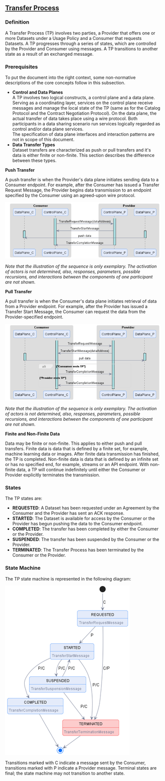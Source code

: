 ## [Transfer Process](https://docs.internationaldataspaces.org/ids-knowledgebase/v/dataspace-protocol/transfer-process/transfer.process.protocol)

### Definition

A Transfer Process (TP) involves two parties, a Provider that offers one or more Datasets under a Usage Policy and a Consumer that requests Datasets. 
A TP progresses through a series of states, which are controlled by the Provider and Consumer using messages. 
A TP transitions to another state as a result of an exchanged message.

### Prerequisites

To put the document into the right context, some non-normative descriptions of the core concepts follow in this subsection.

* **Control and Data Planes**<br>
  A TP involves two logical constructs, a control plane and a data plane. Serving as a coordinating layer, services on the control plane 
  receive messages and manage the local state of the TP (same as for the Catalog Protocol and the Contract Negotiation Protocol). 
  On the data plane, the actual transfer of data takes place using a wire protocol. 
  Both participants in a data sharing scenario run services logically regarded as control and/or data plane services.<br>
  The specification of data plane interfaces and interaction patterns are not in scope of this document.
* **Data Transfer Types**<br>
  Dataset transfers are characterized as push or pull transfers and it's data is either finite or non-finite. 
  This section describes the difference between these types.

**Push Transfer**

A push transfer is when the Provider's data plane initiates sending data to a Consumer endpoint. 
For example, after the Consumer has issued a Transfer Request Message, the Provider begins data transmission to an 
endpoint specified by the Consumer using an agreed-upon wire protocol.

![Push Transfer](../../../dsp_api/push-transfer.png)

_Note that the illustration of the sequence is only exemplary. The activation of actors is not determined, also, responses, 
parameters, possible recursions, and interactions between the components of one participant are not shown._

**Pull Transfer**

A pull transfer is when the Consumer's data plane initiates retrieval of data from a Provider endpoint. For example, after the 
Provider has issued a Transfer Start Message, the Consumer can request the data from the Provider-specified endpoint.

![Pull Transfer](../../../dsp_api/pull-transfer.png)

_Note that the illustration of the sequence is only exemplary. The activation of actors is not determined, also, responses, 
parameters, possible recursions, and interactions between the components of one participant are not shown._

**Finite and Non-Finite Data**

Data may be finite or non-finite. This applies to either push and pull transfers. Finite data is data that is defined by a finite set, 
for example, machine learning data or images. After finite data transmission has finished, the TP is completed. 
Non-finite data is data that is defined by an infinite set or has no specified end, for example, streams or an API endpoint. 
With non-finite data, a TP will continue indefinitely until either the Consumer or Provider explicitly terminates the transmission.

### States

The TP states are:

* **REQUESTED**: A Dataset has been requested under an Agreement by the Consumer and the Provider has sent an ACK response.
* **STARTED**: The Dataset is available for access by the Consumer or the Provider has begun pushing the data to the Consumer endpoint.
* **COMPLETED**: The transfer has been completed by either the Consumer or the Provider.
* **SUSPENDED**: The transfer has been suspended by the Consumer or the Provider.
* **TERMINATED**: The Transfer Process has been terminated by the Consumer or the Provider.

### State Machine

The TP state machine is represented in the following diagram:

![Transfer Process State Machine](../../../dsp_api/tp-state-machine.png)

Transitions marked with C indicate a message sent by the Consumer, transitions marked with P indicate a Provider message. 
Terminal states are final; the state machine may not transition to another state.